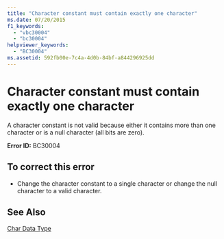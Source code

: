 ```yaml
---
title: "Character constant must contain exactly one character"
ms.date: 07/20/2015
f1_keywords: 
  - "vbc30004"
  - "bc30004"
helpviewer_keywords: 
  - "BC30004"
ms.assetid: 592fb00e-7c4a-4d0b-84bf-a844296925dd
---
```

# Character constant must contain exactly one character
A character constant is not valid because either it contains more than one character or is a null character (all bits are zero).  
  
 **Error ID:** BC30004  
  
## To correct this error  
  
-   Change the character constant to a single character or change the null character to a valid character.  
  
## See Also  
 [Char Data Type](../../visual-basic/language-reference/data-types/char-data-type.md)
